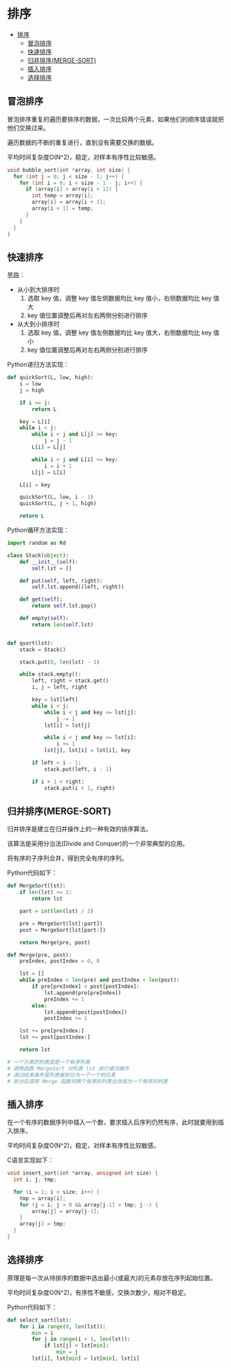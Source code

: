 
# 排序

- [排序](#排序)
  - [冒泡排序](#冒泡排序)
  - [快速排序](#快速排序)
  - [归并排序(MERGE-SORT)](#归并排序merge-sort)
  - [插入排序](#插入排序)
  - [选择排序](#选择排序)

## 冒泡排序

冒泡排序重复的遍历要排序的数据，一次比较两个元素，如果他们的顺序错误就把他们交换过来。

遍历数据的不断的重复进行，直到没有需要交换的数据。

平均时间复杂度O(N^2)，稳定，对样本有序性比较敏感。

```c
void bubble_sort(int *array, int size) {
  for (int j = 0; j < size - 1; j++) {
    for (int i = 0; i < size - 1 - j; i++) {
      if (array[i] > array[i + 1]) {
        int temp = array[i];
        array[i] = array[i + 1];
        array[i + 1] = temp;
      }
    }
  }
}
```

## 快速排序

思路：

- 从小到大排序时
  1. 选取 key 值，调整 key 值左侧数据均比 key 值小，右侧数据均比 key 值大
  2. key 值位置调整后再对左右两侧分别进行排序
- 从大到小排序时
  1. 选取 key 值，调整 key 值左侧数据均比 key 值大，右侧数据均比 key 值小
  2. key 值位置调整后再对左右两侧分别进行排序

Python递归方法实现：

```python
def quickSort(L, low, high):
    i = low
    j = high

    if i >= j:
        return L

    key = L[i]
    while i < j:
        while i < j and L[j] >= key:
            j = j - 1
        L[i] = L[j]

        while i < j and L[i] <= key:
            i = i + 1
        L[j] = L[i]

    L[i] = key

    quickSort(L, low, i - 1)
    quickSort(L, j + 1, high)

    return L
```

Python循环方法实现：

```python
import random as Rd

class Stack(object):
    def __init__(self):
        self.lst = []

    def put(self, left, right):
        self.lst.append((left, right))

    def get(self):
        return self.lst.pop()

    def empty(self):
        return len(self.lst)


def qsort(lst):
    stack = Stack()

    stack.put(0, len(lst) - 1)

    while stack.empty():
        left, right = stack.get()
        i, j = left, right

        key = lst[left]
        while i < j:
            while i < j and key <= lst[j]:
                j -= 1
            lst[i] = lst[j]

            while i < j and key >= lst[i]:
                i += 1
            lst[j], lst[i] = lst[i], key

        if left < i - 1:
            stack.put(left, i - 1)

        if i + 1 < right:
            stack.put(i + 1, right)
```

## 归并排序(MERGE-SORT)

归并排序是建立在归并操作上的一种有效的排序算法。

该算法是采用分治法(Divide and Conquer)的一个非常典型的应用。

将有序的子序列合并，得到完全有序的序列。

Python代码如下：

```python
def MergeSort(lst):
    if len(lst) <= 1:
        return lst

    part = int(len(lst) / 2)

    pre = MergeSort(lst[:part])
    post = MergeSort(lst[part:])

    return Merge(pre, post)

def Merge(pre, post):
    preIndex, postIndex = 0, 0

    lst = []
    while preIndex < len(pre) and postIndex < len(post):
        if pre[preIndex] < post[postIndex]:
            lst.append(pre[preIndex])
            preIndex += 1
        else:
            lst.append(post[postIndex])
            postIndex += 1

    lst += pre[preIndex:]
    lst += post[postIndex:]

    return lst

# 一个元素的列表就是一个有序列表
# 调用函数 MergeSort 对列表 lst 进行递归操作
# 递归结束条件是列表被拆分为一个一个的元素
# 拆分后调用 Merge 函数将两个有序的列表合并成为一个有序的列表
```

## 插入排序

在一个有序的数据序列中插入一个数，要求插入后序列仍然有序，此时就要用到插入排序。

平均时间复杂度O(N^2)，稳定，对样本有序性比较敏感。

C语言实现如下：

```c
void insert_sort(int *array, unsigned int size) {
  int i, j, tmp;

  for (i = 1; i < size; i++) {
    tmp = array[i];
    for (j = i; j > 0 && array[j-1] > tmp; j--) {
        array[j] = array[j-1];
    }
    array[j] = tmp;
  }
}
```

## 选择排序

原理是每一次从待排序的数据中选出最小(或最大)的元素存放在序列起始位置。

平均时间复杂度O(N^2)，有序性不敏感，交换次数少，相对不稳定。

Python代码如下：

```python
def select_sort(lst):
    for i in range(0, len(lst)):
        min = i
        for j in range(i + 1, len(lst)):
            if lst[j] < lst[min]:
                min = j
        lst[i], lst[min] = lst[min], lst[i]
```
